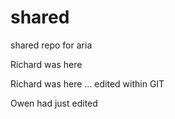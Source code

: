 shared
======

shared repo for aria

Richard was here

Richard was here ... edited within GIT

Owen had just edited
